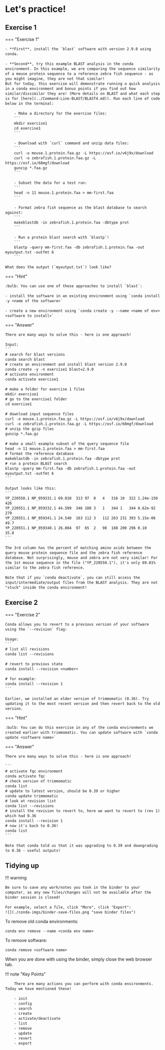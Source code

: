 # Let's practice!

## Exercise 1

=== "Exercise 1"

    - **First**, install the `blast` software with version 2.9.0 using conda.

    - **Second**, try this example BLAST analysis in the conda environment. In this example, we are comparing the sequence similarity of a mouse protein sequence to a reference zebra fish sequence - as you might imagine, they are not that similar!
    But for today, this exercise will demonstrate running a quick analysis in a conda environment and bonus points if you find out how similar/dissimilar they are! (More details on BLAST and what each step is for [here](../Command-Line-BLAST/BLAST4.md)). Run each line of code below in the terminal:

        - Make a directory for the exercise files:
        ```
        mkdir exercise1
        cd exercise1
        ```

        - Download with `curl` command and unzip data files:
        ```
        curl -o mouse.1.protein.faa.gz -L https://osf.io/v6j9x/download
        curl -o zebrafish.1.protein.faa.gz -L https://osf.io/68mgf/download
        gunzip *.faa.gz
        ```

        - Subset the data for a test run:
        ```
        head -n 11 mouse.1.protein.faa > mm-first.faa
        ```

        - Format zebra fish sequence as the blast database to search against:
        ```
        makeblastdb -in zebrafish.1.protein.faa -dbtype prot
        ```

        - Run a protein blast search with `blastp`!
        ```
        blastp -query mm-first.faa -db zebrafish.1.protein.faa -out myoutput.txt -outfmt 6
        ```

    What does the output (`myoutput.txt`) look like?

=== "Hint"

    :bulb: You can use one of these approaches to install `blast`:

    - install the software in an existing environment using `conda install -y <name of the software>`

    - create a new environment using `conda create -y --name <name of env> <software to install>`

=== "Answer"

    There are many ways to solve this - here is one approach!

    Input:
    ```
    # search for blast versions
    conda search blast
    # create an environment and install blast version 2.9.0
    conda create -y -n exercise1 blast=2.9.0
    # activate environment
    conda activate exercise1

    # make a folder for exercise 1 files
    mkdir exercise1
    # go to the exercise1 folder
    cd exercise1

    # download input sequence files
    curl -o mouse.1.protein.faa.gz -L https://osf.io/v6j9x/download
    curl -o zebrafish.1.protein.faa.gz -L https://osf.io/68mgf/download
    # unzip the gzip files
    gunzip *.faa.gz

    # make a small example subset of the query sequence file
    head -n 11 mouse.1.protein.faa > mm-first.faa
    # format the reference database
    makeblastdb -in zebrafish.1.protein.faa -dbtype prot
    # run a protein BLAST search
    blastp -query mm-first.faa -db zebrafish.1.protein.faa -out myoutput.txt -outfmt 6
    ```

    Output looks like this:
    ```
    YP_220550.1	NP_059331.1	69.010	313	97	0	4	316	10	322	1.24e-150	426
    YP_220551.1	NP_059332.1	44.509	346	188	3	1	344	1	344	8.62e-92	279
    YP_220551.1	NP_059341.1	24.540	163	112	3	112	263	231	393	5.15e-06	49.7
    YP_220551.1	NP_059340.1	26.804	97	65	2	98	188	200	296	0.10	35.8
    ```

    The 3rd column has the percent of matching amino acids between the query mouse protein sequence file and the zebra fish reference database. Not surprisingly, mouse and zebra are not very similar! For the 1st mouse sequence in the file ("YP_220550.1"), it's only 69.01% similar to the zebra fish reference.

    Note that if you `conda deactivate`, you can still access the input/intermediate/output files from the BLAST analysis. They are not "stuck" inside the conda environment!

## Exercise 2

=== "Exercise 2"

    Conda allows you to revert to a previous version of your software using the `--revision` flag:

    Usage:
    ```
    # list all revisions
    conda list --revisions

    # revert to previous state
    conda install --revision <number>

    # for example:
    conda install --revision 1
    ```

    Earlier, we installed an older version of trimmomatic (0.36). Try updating it to the most recent version and then revert back to the old version.

=== "Hint"

    :bulb: You can do this exercise in any of the conda environments we created earlier with trimmomatic. You can update software with `conda update <software name>`

=== "Answer"

    There are many ways to solve this - here is one approach!

    ```
    # activate fqc environment
    conda activate fqc
    # check version of trimmomatic
    conda list
    # update to latest version, should be 0.39 or higher
    conda update trimmomatic
    # look at revision list
    conda list --revisions
    # install the revision to revert to, here we want to revert to (rev 1) which had 0.36
    conda install --revision 1
    # now it's back to 0.36!
    conda list
    ```

    Note that conda told us that it was upgrading to 0.39 and downgrading to 0.36 - useful outputs!

## Tidying up

!!! warning

    Be sure to save any work/notes you took in the binder to your computer, as any new files/changes will not be available after the binder session is closed!

    For example, select a file, click "More", click "Export":
    ![](./conda-imgs/binder-save-files.png "save binder files")

To remove old conda environments:
```
conda env remove --name <conda env name>
```

To remove software:
```
conda remove <software name>
```

When you are done with using the binder, simply close the web browser tab.

!!! note "Key Points"

        There are many actions you can perform with conda environments. Today we have mentioned these!

        - init
        - config
        - search
        - create
        - activate/deactivate
        - list
        - remove
        - update
        - revert
        - export
